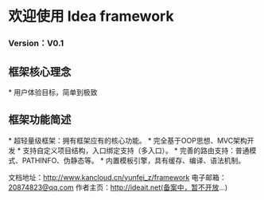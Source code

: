 # 欢迎使用 Idea framework
### Version：V0.1
<h2>框架核心理念</h2>
* 用户体验目标，简单到极致
<h2>框架功能简述</h2>
* 超轻量级框架：拥有框架应有的核心功能。
* 完全基于OOP思想、MVC架构开发
* 支持自定义项目结构，入口绑定支持（多入口）。
* 完善的路由支持：普通模式、PATHINFO、伪静态等。
* 内置模板引擎，具有缓存、编译、语法机制。

文档地址：http://www.kancloud.cn/yunfei_z/framework
电子邮箱：20874823@qq.com
作者主页：http://ideait.net(备案中，暂不开放...)
